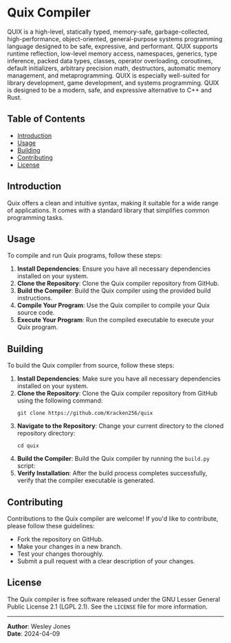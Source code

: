 # Quix Compiler

QUIX is a high-level, statically typed, memory-safe, garbage-collected, high-performance, object-oriented, general-purpose systems programming language designed to be safe, expressive, and performant. QUIX supports runtime reflection, low-level memory access, namespaces, generics, type inference, packed data types, classes, operator overloading, coroutines, default initializers, arbitrary precision math, destructors, automatic memory management, and metaprogramming.
QUIX is especially well-suited for library development, game development, and systems programming. QUIX is designed to be a modern, safe, and expressive alternative to C++ and Rust.

## Table of Contents

- [Introduction](#introduction)
- [Usage](#usage)
- [Building](#building)
- [Contributing](#contributing)
- [License](#license)

## Introduction

Quix offers a clean and intuitive syntax, making it suitable for a wide range of applications. It comes with a standard library that simplifies common programming tasks.

## Usage

To compile and run Quix programs, follow these steps:

1. **Install Dependencies**: Ensure you have all necessary dependencies installed on your system.
2. **Clone the Repository**: Clone the Quix compiler repository from GitHub.
3. **Build the Compiler**: Build the Quix compiler using the provided build instructions.
4. **Compile Your Program**: Use the Quix compiler to compile your Quix source code.
5. **Execute Your Program**: Run the compiled executable to execute your Quix program.

## Building

To build the Quix compiler from source, follow these steps:

1. **Install Dependencies**: Make sure you have all necessary dependencies installed on your system.
2. **Clone the Repository**: Clone the Quix compiler repository from GitHub using the following command:
   ```
   git clone https://github.com/Kracken256/quix
   ```
3. **Navigate to the Repository**: Change your current directory to the cloned repository directory:
   ```
   cd quix
   ```
4. **Build the Compiler**: Build the Quix compiler by running the `build.py` script:
5. **Verify Installation**: After the build process completes successfully, verify that the compiler executable is generated.

## Contributing

Contributions to the Quix compiler are welcome! If you'd like to contribute, please follow these guidelines:

- Fork the repository on GitHub.
- Make your changes in a new branch.
- Test your changes thoroughly.
- Submit a pull request with a clear description of your changes.

## License

The Quix compiler is free software released under the GNU Lesser General Public License 2.1 (LGPL 2.1). See the `LICENSE` file for more information.

---

**Author**: Wesley Jones  
**Date**: 2024-04-09
